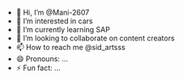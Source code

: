 - 👋 Hi, I’m @Mani-2607
- 👀 I’m interested in cars
- 🌱 I’m currently learning SAP
- 💞️ I’m looking to collaborate on content creators
- 📫 How to reach me @sid_artsss
- 😄 Pronouns: ...
- ⚡ Fun fact: ...

<!---
Mani-2607/Mani-2607 is a ✨ special ✨ repository because its `README.md` (this file) appears on your GitHub profile.
You can click the Preview link to take a look at your changes.
--->
